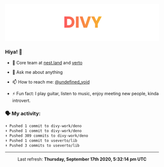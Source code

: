 
![](https://github.com/divy-work/divy-work/raw/master/assets/divy.png)

### Hiya! 👋

- 🔭 Core team at [nest.land](https://github.com/nestdotland/nest.land) and [verto](https://github.com/useverto/verto)

- 💬 Ask me about anything

- 📫 How to reach me: [@undefined_void](https://instagram.com/divy.exe)

- ⚡ Fun fact: I play guitar, listen to music, enjoy meeting new people, kinda introvert.

### 🗣 My activity:

```
⬆️ Pushed 1 commit to divy-work/deno
⬆️ Pushed 1 commit to divy-work/deno
⬆️ Pushed 309 commits to divy-work/deno
⬆️ Pushed 1 commit to useverto/lib
⬆️ Pushed 3 commits to useverto/lib
```

------------
<p align="center">Last refresh: <b>Thursday, September 17th 2020, 5:32:14 pm UTC</b></p>

